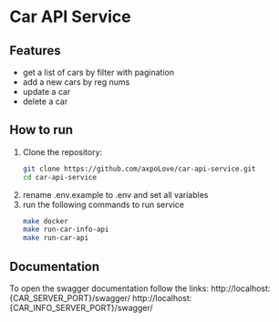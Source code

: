 # Car API Service

## Features

- get a list of cars by filter with pagination
- add a new cars by reg nums
- update a car
- delete a car

## How to run

1. Clone the repository:
   ```bash
   git clone https://github.com/axpoLove/car-api-service.git
   cd car-api-service
2. rename .env.example to .env and set all variables
3. run the following commands to run service
    ```bash
    make docker
    make run-car-info-api
    make run-car-api

## Documentation
To open the swagger documentation follow the links:
http://localhost:{CAR_SERVER_PORT}/swagger/
http://localhost:{CAR_INFO_SERVER_PORT}/swagger/
